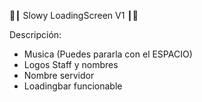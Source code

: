 
🌴┃ Slowy LoadingScreen V1 ┃🌴

Descripción:
- Musica (Puedes pararla con el ESPACIO)
- Logos Staff y nombres
- Nombre servidor
- Loadingbar funcionable

